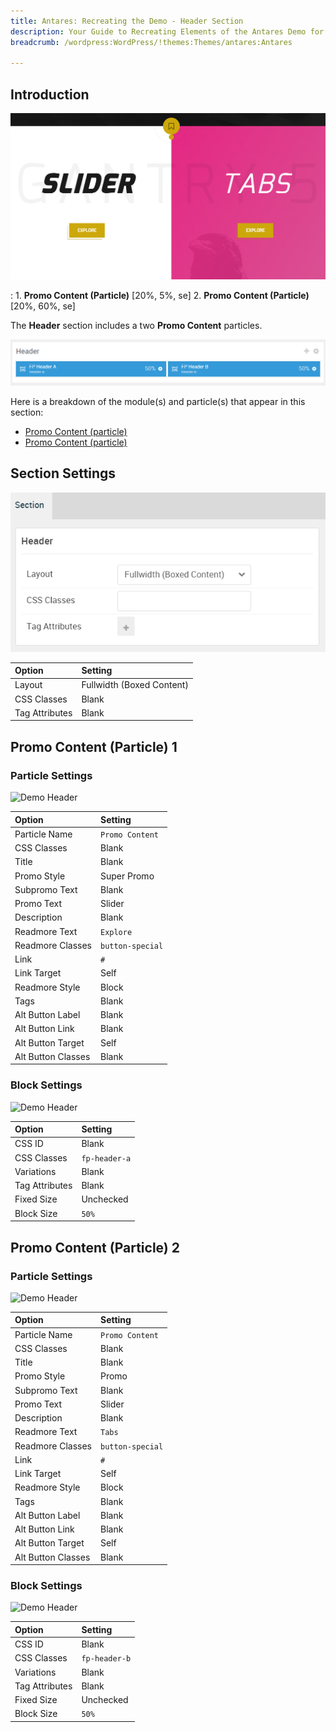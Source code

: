 ```yaml
---
title: Antares: Recreating the Demo - Header Section
description: Your Guide to Recreating Elements of the Antares Demo for WordPress
breadcrumb: /wordpress:WordPress/!themes:Themes/antares:Antares

---
```


## Introduction

![](assets/demo_3.png)

:	1. **Promo Content (Particle)** [20%, 5%, se]
	2. **Promo Content (Particle)** [20%, 60%, se]

The **Header** section includes a two **Promo Content** particles.

![](assets/home_header.png)

Here is a breakdown of the module(s) and particle(s) that appear in this section:

* [Promo Content (particle)](#promo-content-(particle)-1)
* [Promo Content (particle)](#promo-content-(particle)-2)

## Section Settings

![](assets/demo_header_settings.png)

| Option           | Setting                   |
| :--------------- | :----------               |
| Layout           | Fullwidth (Boxed Content) |
| CSS Classes      | Blank                     |
| Tag Attributes   | Blank                     |

## Promo Content (Particle) 1

### Particle Settings

![Demo Header](demo_header_3.png)

| Option             | Setting          |
| :-----             | :-----           |
| Particle Name      | `Promo Content`  |
| CSS Classes        | Blank            |
| Title              | Blank            |
| Promo Style        | Super Promo      |
| Subpromo Text      | Blank            |
| Promo Text         | Slider           |
| Description        | Blank            |
| Readmore Text      | `Explore`        |
| Readmore Classes   | `button-special` |
| Link               | `#`              |
| Link Target        | Self             |
| Readmore Style     | Block            |
| Tags               | Blank            |
| Alt Button Label   | Blank            |
| Alt Button Link    | Blank            |
| Alt Button Target  | Self             |
| Alt Button Classes | Blank            |

### Block Settings

![Demo Header](demo_header_2.png)

| Option         | Setting       |
| :-----         | :-----        |
| CSS ID         | Blank         |
| CSS Classes    | `fp-header-a` |
| Variations     | Blank         |
| Tag Attributes | Blank         |
| Fixed Size     | Unchecked     |
| Block Size     | `50%`         |

## Promo Content (Particle) 2

### Particle Settings

![Demo Header](demo_header_6.png)

| Option             | Setting          |
| :-----             | :-----           |
| Particle Name      | `Promo Content`  |
| CSS Classes        | Blank            |
| Title              | Blank            |
| Promo Style        | Promo            |
| Subpromo Text      | Blank            |
| Promo Text         | Slider           |
| Description        | Blank            |
| Readmore Text      | `Tabs`           |
| Readmore Classes   | `button-special` |
| Link               | `#`              |
| Link Target        | Self             |
| Readmore Style     | Block            |
| Tags               | Blank            |
| Alt Button Label   | Blank            |
| Alt Button Link    | Blank            |
| Alt Button Target  | Self             |
| Alt Button Classes | Blank            |

### Block Settings

![Demo Header](demo_header_5.png)

| Option         | Setting       |
| :-----         | :-----        |
| CSS ID         | Blank         |
| CSS Classes    | `fp-header-b` |
| Variations     | Blank         |
| Tag Attributes | Blank         |
| Fixed Size     | Unchecked     |
| Block Size     | `50%`         |